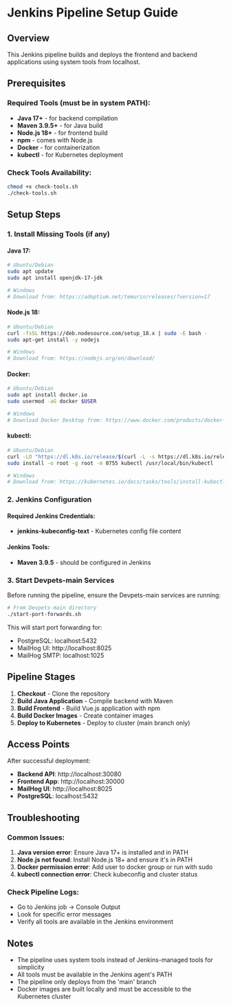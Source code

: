 # Jenkins Pipeline Setup Guide

## Overview
This Jenkins pipeline builds and deploys the frontend and backend applications using system tools from localhost.

## Prerequisites

### Required Tools (must be in system PATH):
- **Java 17+** - for backend compilation
- **Maven 3.9.5+** - for Java build
- **Node.js 18+** - for frontend build
- **npm** - comes with Node.js
- **Docker** - for containerization
- **kubectl** - for Kubernetes deployment

### Check Tools Availability:
```bash
chmod +x check-tools.sh
./check-tools.sh
```

## Setup Steps

### 1. Install Missing Tools (if any)

#### Java 17:
```bash
# Ubuntu/Debian
sudo apt update
sudo apt install openjdk-17-jdk

# Windows
# Download from: https://adoptium.net/temurin/releases/?version=17
```

#### Node.js 18:
```bash
# Ubuntu/Debian
curl -fsSL https://deb.nodesource.com/setup_18.x | sudo -E bash -
sudo apt-get install -y nodejs

# Windows
# Download from: https://nodejs.org/en/download/
```

#### Docker:
```bash
# Ubuntu/Debian
sudo apt install docker.io
sudo usermod -aG docker $USER

# Windows
# Download Docker Desktop from: https://www.docker.com/products/docker-desktop/
```

#### kubectl:
```bash
# Ubuntu/Debian
curl -LO "https://dl.k8s.io/release/$(curl -L -s https://dl.k8s.io/release/stable.txt)/bin/linux/amd64/kubectl"
sudo install -o root -g root -m 0755 kubectl /usr/local/bin/kubectl

# Windows
# Download from: https://kubernetes.io/docs/tasks/tools/install-kubectl/
```

### 2. Jenkins Configuration

#### Required Jenkins Credentials:
- **jenkins-kubeconfig-text** - Kubernetes config file content

#### Jenkins Tools:
- **Maven 3.9.5** - should be configured in Jenkins

### 3. Start Devpets-main Services

Before running the pipeline, ensure the Devpets-main services are running:

```bash
# From Devpets-main directory
./start-port-forwards.sh
```

This will start port forwarding for:
- PostgreSQL: localhost:5432
- MailHog UI: http://localhost:8025
- MailHog SMTP: localhost:1025

## Pipeline Stages

1. **Checkout** - Clone the repository
2. **Build Java Application** - Compile backend with Maven
3. **Build Frontend** - Build Vue.js application with npm
4. **Build Docker Images** - Create container images
5. **Deploy to Kubernetes** - Deploy to cluster (main branch only)

## Access Points

After successful deployment:
- **Backend API**: http://localhost:30080
- **Frontend App**: http://localhost:30000
- **MailHog UI**: http://localhost:8025
- **PostgreSQL**: localhost:5432

## Troubleshooting

### Common Issues:

1. **Java version error**: Ensure Java 17+ is installed and in PATH
2. **Node.js not found**: Install Node.js 18+ and ensure it's in PATH
3. **Docker permission error**: Add user to docker group or run with sudo
4. **kubectl connection error**: Check kubeconfig and cluster status

### Check Pipeline Logs:
- Go to Jenkins job → Console Output
- Look for specific error messages
- Verify all tools are available in the Jenkins environment

## Notes

- The pipeline uses system tools instead of Jenkins-managed tools for simplicity
- All tools must be available in the Jenkins agent's PATH
- The pipeline only deploys from the 'main' branch
- Docker images are built locally and must be accessible to the Kubernetes cluster 